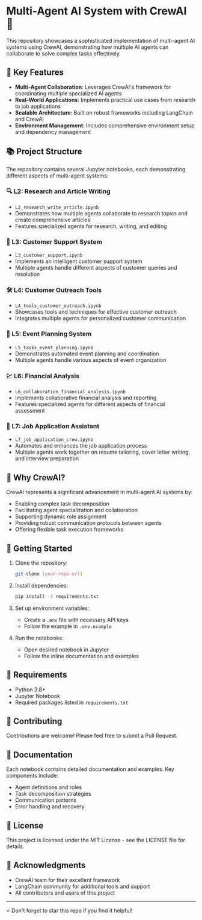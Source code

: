# Multi-Agent AI System with CrewAI 🤖

This repository showcases a sophisticated implementation of multi-agent AI systems using CrewAI, demonstrating how multiple AI agents can collaborate to solve complex tasks effectively.

## 🌟 Key Features

- **Multi-Agent Collaboration**: Leverages CrewAI's framework for coordinating multiple specialized AI agents
- **Real-World Applications**: Implements practical use cases from research to job applications
- **Scalable Architecture**: Built on robust frameworks including LangChain and CrewAI
- **Environment Management**: Includes comprehensive environment setup and dependency management

## 📚 Project Structure

The repository contains several Jupyter notebooks, each demonstrating different aspects of multi-agent systems:

### 🔍 L2: Research and Article Writing
- `L2_research_write_article.ipynb`
- Demonstrates how multiple agents collaborate to research topics and create comprehensive articles
- Features specialized agents for research, writing, and editing

### 💬 L3: Customer Support System
- `L3_customer_support.ipynb`
- Implements an intelligent customer support system
- Multiple agents handle different aspects of customer queries and resolution

### 🛠️ L4: Customer Outreach Tools
- `L4_tools_customer_outreach.ipynb`
- Showcases tools and techniques for effective customer outreach
- Integrates multiple agents for personalized customer communication

### 📅 L5: Event Planning System
- `L5_tasks_event_planning.ipynb`
- Demonstrates automated event planning and coordination
- Multiple agents handle various aspects of event organization

### 💹 L6: Financial Analysis
- `L6_collaboration_financial_analysis.ipynb`
- Implements collaborative financial analysis and reporting
- Features specialized agents for different aspects of financial assessment

### 💼 L7: Job Application Assistant
- `L7_job_application_crew.ipynb`
- Automates and enhances the job application process
- Multiple agents work together on resume tailoring, cover letter writing, and interview preparation

## 🌟 Why CrewAI?

CrewAI represents a significant advancement in multi-agent AI systems by:
- Enabling complex task decomposition
- Facilitating agent specialization and collaboration
- Supporting dynamic role assignment
- Providing robust communication protocols between agents
- Offering flexible task execution frameworks

## 🚀 Getting Started

1. Clone the repository:
   ```bash
   git clone [your-repo-url]
   ```

2. Install dependencies:
   ```bash
   pip install -r requirements.txt
   ```

3. Set up environment variables:
   - Create a `.env` file with necessary API keys
   - Follow the example in `.env.example`

4. Run the notebooks:
   - Open desired notebook in Jupyter
   - Follow the inline documentation and examples

## 🔧 Requirements

- Python 3.8+
- Jupyter Notebook
- Required packages listed in `requirements.txt`

## 🤝 Contributing

Contributions are welcome! Please feel free to submit a Pull Request.

## 📖 Documentation

Each notebook contains detailed documentation and examples. Key components include:
- Agent definitions and roles
- Task decomposition strategies
- Communication patterns
- Error handling and recovery

## 📝 License

This project is licensed under the MIT License - see the LICENSE file for details.

## 🙏 Acknowledgments

- CrewAI team for their excellent framework
- LangChain community for additional tools and support
- All contributors and users of this project

---
⭐ Don't forget to star this repo if you find it helpful!
